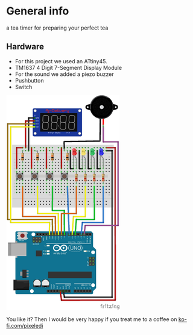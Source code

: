 # General info

a tea timer for preparing your perfect tea

## Hardware
- For this project we used an ATtiny45.
- TM1637 4 Digit 7-Segment Display Module
- For the sound we added a piezo buzzer
- Pushbutton
- Switch

<img src="https://github.com/pixelEDI/TikTok-Projects/blob/main/17_LightMemory/lightMemory_Steckplatine.jpg" width="300">

You like it? Then I would be very happy if you treat me to a coffee on [ko-fi.com/pixeledi](https://www.ko-fi.com/pixeledi)
